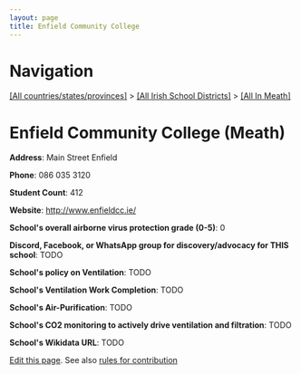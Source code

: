 ```yaml
---
layout: page
title: Enfield Community College
---
```

# Navigation

[[All countries/states/provinces]](../../..) > [[All Irish School Districts]](../..) > [[All In Meath]](..)

# Enfield Community College (Meath)

**Address**: Main Street Enfield

**Phone**: 086 035 3120

**Student Count**: 412

**Website**: <http://www.enfieldcc.ie/>

**School's overall airborne virus protection grade (0-5)**: 0

**Discord, Facebook, or WhatsApp group for discovery/advocacy for THIS school**: TODO

**School's policy on Ventilation**: TODO

**School's Ventilation Work Completion**: TODO

**School's Air-Purification**: TODO

**School's CO2 monitoring to actively drive ventilation and filtration**: TODO

**School's Wikidata URL**: TODO


[Edit this page](https://github.com/ventilate-schools/Ireland/edit/main/./Meath/Enfield_Community_College.md). See also [rules for contribution](../../../contribution-rules/)